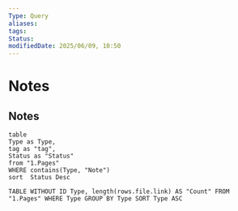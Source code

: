 ```yaml
---
Type: Query
aliases: 
tags: 
Status:
modifiedDate: 2025/06/09, 10:50
---
```


# Notes

## Notes

```dataview
table
Type as Type,
tag as "tag",
Status as "Status"
from "1.Pages"
WHERE contains(Type, "Note")
sort  Status Desc
```

```dataview
TABLE WITHOUT ID Type, length(rows.file.link) AS "Count" FROM "1.Pages" WHERE Type GROUP BY Type SORT Type ASC
```
